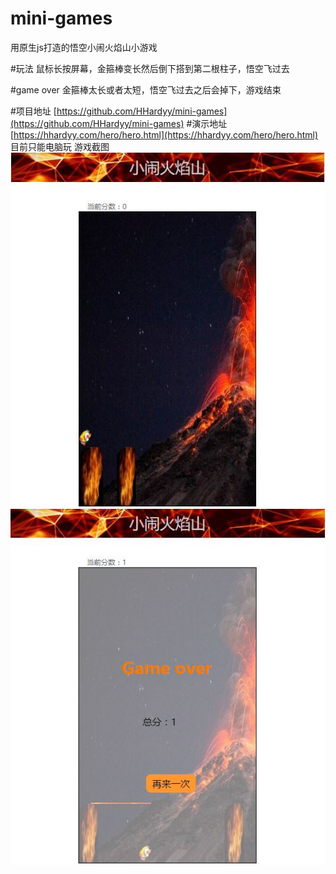 # mini-games
用原生js打造的悟空小闹火焰山小游戏

#玩法
鼠标长按屏幕，金箍棒变长然后倒下搭到第二根柱子，悟空飞过去

#game over
金箍棒太长或者太短，悟空飞过去之后会掉下，游戏结束

#项目地址
[https://github.com/HHardyy/mini-games](https://github.com/HHardyy/mini-games)
#演示地址
[https://hhardyy.com/hero/hero.html](https://hhardyy.com/hero/hero.html)
目前只能电脑玩
游戏截图
![开始游戏](gameImg/index.JPG)
![游戏结束](gameImg/game_over.JPG)